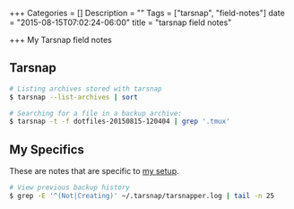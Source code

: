 +++
Categories = []
Description = ""
Tags = ["tarsnap", "field-notes"]
date = "2015-08-15T07:02:24-06:00"
title = "tarsnap field notes"

+++
My Tarsnap field notes
<!--more-->

## Tarsnap
~~~ bash
# Listing archives stored with tarsnap
$ tarsnap --list-archives | sort

# Searching for a file in a backup archive:
$ tarsnap -t -f dotfiles-20150815-120404 | grep '.tmux'
~~~

## My Specifics
These are notes that are specific to [my setup](/2015/08/two-days-with-tarsnap).

~~~ bash
# View previous backup history
$ grep -E '^(Not|Creating)' ~/.tarsnap/tarsnapper.log | tail -n 25
~~~
